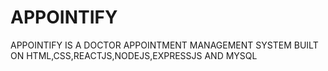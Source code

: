 # APPOINTIFY
APPOINTIFY IS A DOCTOR APPOINTMENT MANAGEMENT SYSTEM BUILT ON HTML,CSS,REACTJS,NODEJS,EXPRESSJS AND MYSQL
